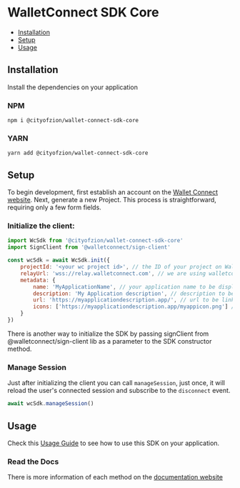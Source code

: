 # WalletConnect SDK Core

- [Installation](#installation)
- [Setup](#setup)
- [Usage](#usage)

## Installation

Install the dependencies on your application

### NPM

```
npm i @cityofzion/wallet-connect-sdk-core
```

### YARN

```
yarn add @cityofzion/wallet-connect-sdk-core
```

## Setup
To begin development, first establish an account on the [Wallet Connect website](https://walletconnect.com/). Next,
generate a new Project. This process is straightforward, requiring only a few form fields.

### Initialize the client:

```js
import WcSdk from '@cityofzion/wallet-connect-sdk-core'
import SignClient from '@walletconnect/sign-client'

const wcSdk = await WcSdk.init({
    projectId: '<your wc project id>', // the ID of your project on Wallet Connect website
    relayUrl: 'wss://relay.walletconnect.com', // we are using walletconnect's official relay server
    metadata: {
        name: 'MyApplicationName', // your application name to be displayed on the wallet
        description: 'My Application description', // description to be shown on the wallet
        url: 'https://myapplicationdescription.app/', // url to be linked on the wallet
        icons: ['https://myapplicationdescription.app/myappicon.png'] // icon to be shown on the wallet
    }
})
```

There is another way to initialize the SDK by passing signClient from @walletconnect/sign-client lib as a parameter to the SDK constructor method.

### Manage Session

Just after initializing the client you can call `manageSession`, just once, it will reload the user's connected session and subscribe to the `disconnect` event.

```js
await wcSdk.manageSession()
```

## Usage
Check this [Usage Guide](https://github.com/epicchainlabs/epicchain-wallet-connect/blob/main/USAGE_GUIDE.md) to see how to use this SDK on your application.


### Read the Docs

There is more information of each method on the [documentation website](https://neon.coz.io/wksdk/core/modules.html)
